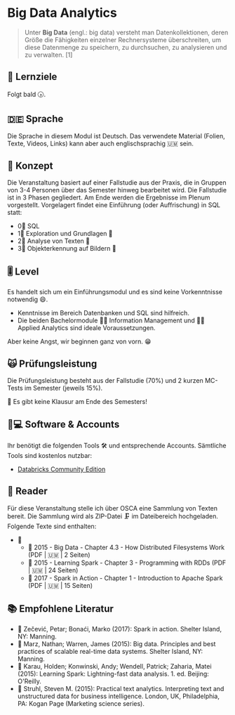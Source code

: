 # Big Data Analytics

> Unter **Big Data** \(engl.: big data\) versteht man Datenkollektionen, deren Größe die Fähigkeiten einzelner Rechnersysteme überschreiten, um diese Datenmenge zu speichern, zu durchsuchen, zu analysieren und zu verwalten. \[1\]

## 🎯 Lernziele <a id="learning-objectives"></a>

Folgt bald 🕟.

## 🇩🇪 Sprache

Die Sprache in diesem Modul ist Deutsch. Das verwendete Material \(Folien, Texte, Videos, Links\) kann aber auch englischsprachig 🇺🇲 sein.

## 📃 Konzept <a id="concept"></a>

Die Veranstaltung basiert auf einer Fallstudie aus der Praxis, die in Gruppen von 3-4 Personen über das Semester hinweg bearbeitet wird. Die Fallstudie ist in 3 Phasen gegliedert. Am Ende werden die Ergebnisse im Plenum vorgestellt. Vorgelagert findet eine Einführung \(oder Auffrischung\) in SQL statt:

* 0⃣ SQL 
* 1⃣ Exploration und Grundlagen 🧭 
* 2⃣ Analyse von Texten 📄 
* 3⃣ Objekterkennung auf Bildern 🖼 

## 🎚 Level <a id="level"></a>

Es handelt sich um ein Einführungsmodul und es sind keine Vorkenntnisse notwendig 😄. 

* Kenntnisse im Bereich Datenbanken und SQL sind hilfreich.
* Die beiden Bachelormodule 👨🏫 Information Management und 👨🏫 Applied Analytics sind ideale Voraussetzungen.

Aber keine Angst, wir beginnen ganz von vorn. 😁 

## 🙀 Prüfungsleistung <a id="examination"></a>

Die Prüfungsleistung besteht aus der Fallstudie \(70%\) und 2 kurzen MC-Tests im Semester \(jeweils 15%\). 

🤟 Es gibt keine Klausur am Ende des Semesters!

## 👩💻 Software & Accounts <a id="software-and-accounts"></a>

Ihr benötigt die folgenden Tools 🛠 und entsprechende Accounts. Sämtliche Tools sind kostenlos nutzbar:

* [Databricks Community Edition](https://community.cloud.databricks.com)

## 📑 Reader

Für diese Veranstaltung stelle ich über OSCA eine Sammlung von Texten bereit. Die Sammlung wird als ZIP-Datei 🗜 im Dateibereich hochgeladen. Folgende Texte sind enthalten:

* 📂 
  * 📑 2015 - Big Data - Chapter 4.3 - How Distributed Filesystems Work \(PDF \| 🇺🇲 \| 2 Seiten\)
  * 📑 2015 - Learning Spark - Chapter 3 - Programming with RDDs \(PDF \| 🇺🇲 \| 24 Seiten\)
  * 📑 2017 - Spark in Action - Chapter 1 - Introduction to Apache Spark \(PDF \| 🇺🇲 \| 15 Seiten\)

## 📚 Empfohlene Literatur

* 📘 Zečević, Petar; Bonaći, Marko \(2017\): Spark in action. Shelter Island, NY: Manning.  
* 📘 Marz, Nathan; Warren, James \(2015\): Big data. Principles and best practices of scalable real-time data systems. Shelter Island, NY: Manning. 
* 📘 Karau, Holden; Konwinski, Andy; Wendell, Patrick; Zaharia, Matei \(2015\): Learning Spark: Lightning-fast data analysis. 1. ed. Beijing: O'Reilly. 
* 📘 Struhl, Steven M. \(2015\): Practical text analytics. Interpreting text and unstructured data for business intelligence. London, UK, Philadelphia, PA: Kogan Page \(Marketing science series\).

